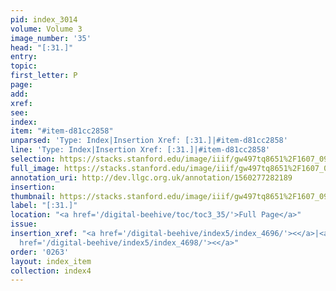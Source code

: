 ```yaml
---
pid: index_3014
volume: Volume 3
image_number: '35'
head: "[:31.]"
entry: 
topic: 
first_letter: P
page: 
add: 
xref: 
see: 
index: 
item: "#item-d81cc2858"
unparsed: 'Type: Index|Insertion Xref: [:31.]|#item-d81cc2858'
line: 'Type: Index|Insertion Xref: [:31.]|#item-d81cc2858'
selection: https://stacks.stanford.edu/image/iiif/gw497tq8651%2F1607_0978/2093,1724,217,196/full/0/default.jpg
full_image: https://stacks.stanford.edu/image/iiif/gw497tq8651%2F1607_0978/full/full/0/default.jpg
annotation_uri: http://dev.llgc.org.uk/annotation/1560277282189
insertion: 
thumbnail: https://stacks.stanford.edu/image/iiif/gw497tq8651%2F1607_0978/2093,1724,217,196/150,/0/default.jpg
label: "[:31.]"
location: "<a href='/digital-beehive/toc/toc3_35/'>Full Page</a>"
issue: 
insertion_xref: "<a href='/digital-beehive/index5/index_4696/'><</a>|<a href='/digital-beehive/index5/index_4697/'><</a>|<a
  href='/digital-beehive/index5/index_4698/'><</a>"
order: '0263'
layout: index_item
collection: index4
---
```

